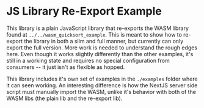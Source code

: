 # JS Library Re-Export Example

This library is a plain JavaScript library that re-exports the WASM library found at `../../wasm_quicksort_example`. This is meant to show how to re-export the library in both a slim and full manner, but currently can only export the full version. More work is needed to understand the rough edges here. Even though it works slightly differently than the other examples, it's still in a working state and requires no special configuration from consumers -- it just isn't as flexible as hopped.

This library includes it's own set of examples in the `./examples` folder where it can seen working. An interesting difference is how the NextJS server side script must manually import the WASM, unlike it's behavior with both of the WASM libs (the plain lib and the re-export lib).
